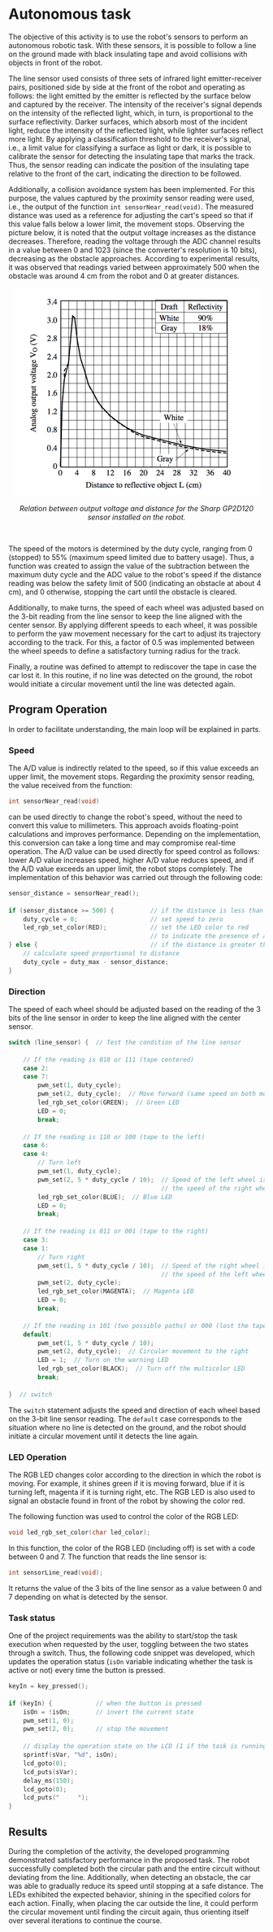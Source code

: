 # Autonomous task 

The objective of this activity is to use the robot's sensors to perform an autonomous robotic task. With these sensors, it is possible to follow a line on the ground made with black insulating tape and avoid collisions with objects in front of the robot.

The line sensor used consists of three sets of infrared light emitter-receiver pairs, positioned side by side at the front of the robot and operating as follows: the light emitted by the emitter is reflected by the surface below and captured by the receiver. The intensity of the receiver's signal depends on the intensity of the reflected light, which, in turn, is proportional to the surface reflectivity. Darker surfaces, which absorb most of the incident light, reduce the intensity of the reflected light, while lighter surfaces reflect more light. By applying a classification threshold to the receiver's signal, i.e., a limit value for classifying a surface as light or dark, it is possible to calibrate the sensor for detecting the insulating tape that marks the track. Thus, the sensor reading can indicate the position of the insulating tape relative to the front of the cart, indicating the direction to be followed.

Additionally, a collision avoidance system has been implemented. For this purpose, the values captured by the proximity sensor reading were used, i.e., the output of the function `int sensorNear_read(void)`. The measured distance was used as a reference for adjusting the cart's speed so that if this value falls below a lower limit, the movement stops. Observing the picture below, it is noted that the output voltage increases as the distance decreases. Therefore, reading the voltage through the ADC channel results in a value between 0 and 1023 (since the converter's resolution is 10 bits), decreasing as the obstacle approaches. According to experimental results, it was observed that readings varied between approximately 500 when the obstacle was around 4 cm from the robot and 0 at greater distances.

<p align="center"> 
<img  src="./images/sensor-graphic.png" />
</p>
<p align="center"> 
<em>Relation between output voltage and distance for the Sharp GP2D120 sensor installed on the robot.</em>
</p>
<br />

The speed of the motors is determined by the duty cycle, ranging from 0 (stopped) to 55% (maximum speed limited due to battery usage). Thus, a function was created to assign the value of the subtraction between the maximum duty cycle and the ADC value to the robot's speed if the distance reading was below the safety limit of 500 (indicating an obstacle at about 4 cm), and 0 otherwise, stopping the cart until the obstacle is cleared.

Additionally, to make turns, the speed of each wheel was adjusted based on the 3-bit reading from the line sensor to keep the line aligned with the center sensor. By applying different speeds to each wheel, it was possible to perform the yaw movement necessary for the cart to adjust its trajectory according to the track. For this, a factor of 0.5 was implemented between the wheel speeds to define a satisfactory turning radius for the track.

Finally, a routine was defined to attempt to rediscover the tape in case the car lost it. In this routine, if no line was detected on the ground, the robot would initiate a circular movement until the line was detected again.


## Program Operation

In order to facilitate understanding, the main loop will be explained in parts.

### Speed
The A/D value is indirectly related to the speed, so if this value exceeds an upper limit, the movement stops. Regarding the proximity sensor reading, the value received from the function:

```c
int sensorNear_read(void)
```

can be used directly to change the robot's speed, without the need to convert this value to millimeters. This approach avoids floating-point calculations and improves performance. Depending on the implementation, this conversion can take a long time and may compromise real-time operation. The A/D value can be used directly for speed control as follows: lower A/D value increases speed, higher A/D value reduces speed, and if the A/D value exceeds an upper limit, the robot stops completely. The implementation of this behavior was carried out through the following code:
```c
sensor_distance = sensorNear_read();

if (sensor_distance >= 500) {          // if the distance is less than 4 cm
    duty_cycle = 0;                    // set speed to zero
    led_rgb_set_color(RED);            // set the LED color to red
                                       // to indicate the presence of an obstacle
} else {                               // if the distance is greater than 4 cm
    // calculate speed proportional to distance
    duty_cycle = duty_max - sensor_distance;
}
```
### Direction 
The speed of each wheel should be adjusted based on the reading of the 3 bits of the line sensor in order to keep the line aligned with the center sensor.
```c
switch (line_sensor) {  // Test the condition of the line sensor

    // If the reading is 010 or 111 (tape centered)
    case 2:
    case 7:
        pwm_set(1, duty_cycle);
        pwm_set(2, duty_cycle);  // Move forward (same speed on both motors)
        led_rgb_set_color(GREEN);  // Green LED
        LED = 0;
        break;

    // If the reading is 110 or 100 (tape to the left)
    case 6:
    case 4:
        // Turn left
        pwm_set(1, duty_cycle);
        pwm_set(2, 5 * duty_cycle / 10);  // Speed of the left wheel is 50% of
                                          // the speed of the right wheel
        led_rgb_set_color(BLUE);  // Blue LED
        LED = 0;
        break;

    // If the reading is 011 or 001 (tape to the right)
    case 3:
    case 1:
        // Turn right
        pwm_set(1, 5 * duty_cycle / 10);  // Speed of the right wheel is 50% of
                                          // the speed of the left wheel
        pwm_set(2, duty_cycle);
        led_rgb_set_color(MAGENTA);  // Magenta LED
        LED = 0;
        break;

    // If the reading is 101 (two possible paths) or 000 (lost the tape)
    default:
        pwm_set(1, 5 * duty_cycle / 10);
        pwm_set(2, duty_cycle);  // Circular movement to the right
        LED = 1;  // Turn on the warning LED
        led_rgb_set_color(BLACK);  // Turn off the multicolor LED
        break;

}  // switch
```

The `switch` statement adjusts the speed and direction of each wheel based on the 3-bit line sensor reading. The `default` case corresponds to the situation where no line is detected on the ground, and the robot should initiate a circular movement until it detects the line again.


### LED Operation 

The RGB LED changes color according to the direction in which the robot is moving. For example, it shines green if it is moving forward, blue if it is turning left, magenta if it is turning right, etc. The RGB LED is also used to signal an obstacle found in front of the robot by showing the color red.

The following function was used to control the color of the RGB LED:

```c
void led_rgb_set_color(char led_color);
```

In this function, the color of the RGB LED (including off) is set with a code between 0 and 7. The function that reads the line sensor is:

```c
int sensorLine_read(void);
```

It returns the value of the 3 bits of the line sensor as a value between 0 and 7 depending on what is detected by the sensor.

### Task status 
One of the project requirements was the ability to start/stop the task execution when requested by the user, toggling between the two states through a switch. Thus, the following code snippet was developed, which updates the operation status (`isOn` variable indicating whether the task is active or not) every time the button is pressed.

```c
keyIn = key_pressed();

if (keyIn) {            // when the button is pressed
    isOn = !isOn;       // invert the current state
    pwm_set(1, 0);
    pwm_set(2, 0);      // stop the movement

    // display the operation state on the LCD (1 if the task is running, or 0 if it is stopped)
    sprintf(sVar, "%d", isOn);
    lcd_goto(0);
    lcd_puts(sVar);
    delay_ms(150);
    lcd_goto(0);
    lcd_puts("     ");
}
```

## Results

During the completion of the activity, the developed programming demonstrated satisfactory performance in the proposed task. The robot successfully completed both the circular path and the entire circuit without deviating from the line. Additionally, when detecting an obstacle, the car was able to gradually reduce its speed until stopping at a safe distance. The LEDs exhibited the expected behavior, shining in the specified colors for each action. Finally, when placing the car outside the line, it could perform the circular movement until finding the circuit again, thus orienting itself over several iterations to continue the course.
